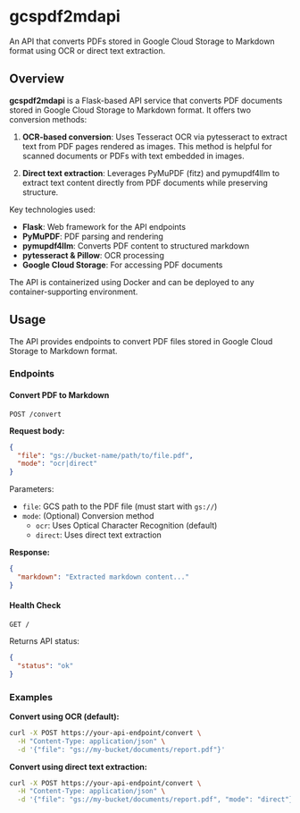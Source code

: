 # gcspdf2mdapi

An API that converts PDFs stored in Google Cloud Storage to Markdown format using OCR or direct text extraction.

## Overview

**gcspdf2mdapi** is a Flask-based API service that converts PDF documents stored in Google Cloud Storage to Markdown format. It offers two conversion methods:

1. **OCR-based conversion**: Uses Tesseract OCR via pytesseract to extract text from PDF pages rendered as images. This method is helpful for scanned documents or PDFs with text embedded in images.

2. **Direct text extraction**: Leverages PyMuPDF (fitz) and pymupdf4llm to extract text content directly from PDF documents while preserving structure.

Key technologies used:
- **Flask**: Web framework for the API endpoints
- **PyMuPDF**: PDF parsing and rendering
- **pymupdf4llm**: Converts PDF content to structured markdown
- **pytesseract & Pillow**: OCR processing
- **Google Cloud Storage**: For accessing PDF documents

The API is containerized using Docker and can be deployed to any container-supporting environment.

## Usage

The API provides endpoints to convert PDF files stored in Google Cloud Storage to Markdown format.

### Endpoints

#### Convert PDF to Markdown
```
POST /convert
```

**Request body:**
```json
{
  "file": "gs://bucket-name/path/to/file.pdf",
  "mode": "ocr|direct"
}
```

Parameters:
- `file`: GCS path to the PDF file (must start with `gs://`)
- `mode`: (Optional) Conversion method
  - `ocr`: Uses Optical Character Recognition (default)
  - `direct`: Uses direct text extraction

**Response:**
```json
{
  "markdown": "Extracted markdown content..."
}
```

#### Health Check
```
GET /
```

Returns API status:
```json
{
  "status": "ok"
}
```

### Examples

**Convert using OCR (default):**
```bash
curl -X POST https://your-api-endpoint/convert \
  -H "Content-Type: application/json" \
  -d '{"file": "gs://my-bucket/documents/report.pdf"}'
```

**Convert using direct text extraction:**
```bash
curl -X POST https://your-api-endpoint/convert \
  -H "Content-Type: application/json" \
  -d '{"file": "gs://my-bucket/documents/report.pdf", "mode": "direct"}'
```
